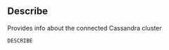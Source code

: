 ```DOCKER

```
## Describe
Provides info about the connected Cassandra cluster
```Apache Cassandra
DESCRIBE


```